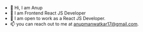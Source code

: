 - 👋 Hi, I am Anup
- 👀 I am Frontend React JS Developer
- 💞️ I am open to work as a React JS Developer.
- 📫 you can reach out to me at anupmanwatkar17@gmail.com.

<!---
iamanup17/iamanup17 is a ✨ special ✨ repository because its `README.md` (this file) appears on your GitHub profile.
You can click the Preview link to take a look at your changes.
--->
